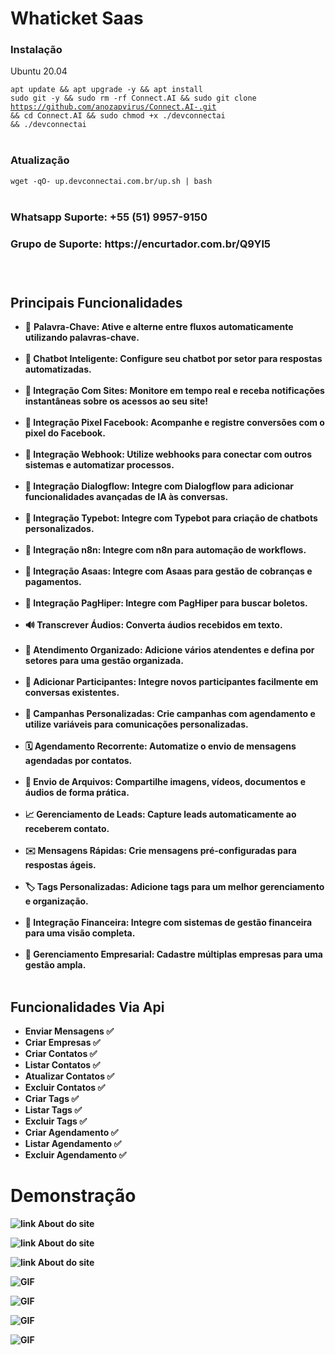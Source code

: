 
<h1>Whaticket Saas</h1>

<h3>Instalação</h3>

<p>Ubuntu 20.04</p>


<code>apt update && apt upgrade -y && apt install sudo git -y && sudo rm -rf Connect.AI && sudo git clone https://github.com/anozapvirus/Connect.AI-.git && cd Connect.AI && sudo chmod +x ./devconnectai && ./devconnectai</code><br />
&nbsp;</p>

<h3>Atualização</h3>

<code>wget -qO- up.devconnectai.com.br/up.sh | bash</code><br />
&nbsp;</p>


<h3>Whatsapp Suporte: +55 (51) 9957-9150<h3>

<h3>Grupo de Suporte: https://encurtador.com.br/Q9Yl5<h3>
<br/>

## Principais Funcionalidades

- 🤖 <strong>Palavra-Chave:<strong> Ative e alterne entre fluxos automaticamente utilizando palavras-chave.<br><br>
- 🤖 <strong>Chatbot Inteligente:<strong> Configure seu chatbot por setor para respostas automatizadas.<br><br>
- 🔗 <strong>Integração Com Sites:<strong> Monitore em tempo real e receba notificações instantâneas sobre os acessos ao seu site! <br><br>
- 🔗 <strong>Integração Pixel Facebook:<strong> Acompanhe e registre conversões com o pixel do Facebook. <br><br>
- 🔗 <strong>Integração Webhook:<strong> Utilize webhooks para conectar com outros sistemas e automatizar processos. <br><br>
- 🔗 <strong>Integração Dialogflow:<strong> Integre com Dialogflow para adicionar funcionalidades avançadas de IA às conversas. <br><br>
- 🔗 <strong>Integração Typebot:<strong> Integre com Typebot para criação de chatbots personalizados.<br><br>
- 🔗 <strong>Integração n8n:<strong> Integre com n8n para automação de workflows.<br><br>
- 🔗 <strong>Integração Asaas:<strong> Integre com Asaas para gestão de cobranças e pagamentos.<br><br>
- 🔗 <strong>Integração PagHiper:<strong> Integre com PagHiper para buscar boletos.<br><br>
- 🔊 <strong>Transcrever Áudios:<strong> Converta áudios recebidos em texto.<br><br>
- 🌟 <strong>Atendimento Organizado:<strong> Adicione vários atendentes e defina por setores para uma gestão organizada.<br><br>
- 📲 <strong>Adicionar Participantes:<strong> Integre novos participantes facilmente em conversas existentes.<br><br>
- 📢 <strong>Campanhas Personalizadas:<strong> Crie campanhas com agendamento e utilize variáveis para comunicações personalizadas.<br><br>
- 🗓️ <strong>Agendamento Recorrente:<strong> Automatize o envio de mensagens agendadas por contatos.<br><br>
- 📁 <strong>Envio de Arquivos:<strong> Compartilhe imagens, vídeos, documentos e áudios de forma prática.<br><br>
- 📈 <strong>Gerenciamento de Leads:<strong> Capture leads automaticamente ao receberem contato.<br><br>
- ✉️ <strong>Mensagens Rápidas:<strong> Crie mensagens pré-configuradas para respostas ágeis.<br><br>
- 🏷️ <strong>Tags Personalizadas:<strong> Adicione tags para um melhor gerenciamento e organização.<br><br>
- 💼 <strong>Integração Financeira: Integre com<strong> sistemas de gestão financeira para uma visão completa.<br><br>
- 🏢 <strong>Gerenciamento Empresarial:<strong> Cadastre múltiplas empresas para uma gestão ampla.<br><br>

## Funcionalidades Via Api

- Enviar Mensagens ✅
- Criar Empresas ✅
- Criar Contatos ✅
- Listar Contatos ✅
- Atualizar Contatos ✅
- Excluir Contatos ✅
- Criar Tags ✅
- Listar Tags ✅
- Excluir Tags ✅
- Criar Agendamento ✅
- Listar Agendamento ✅
- Excluir Agendamento ✅


<h1>Demonstração</h1>

![link About do site](https://github.com/andrew890074/WhaticketWorkflow/blob/main/demonstração/facebook.jpeg)

![link About do site](https://github.com/andrew890074/WhaticketWorkflow/blob/main/demonstração/flow2.jpeg)


![link About do site](https://github.com/andrew890074/WhaticketWorkflow/blob/main/demonstração/flow.jpeg)

![GIF](demonstração/transcrição.gif)

![GIF](demonstração/video1.gif)

![GIF](demonstração/api.gif)

![GIF](demonstração/video2.gif)

